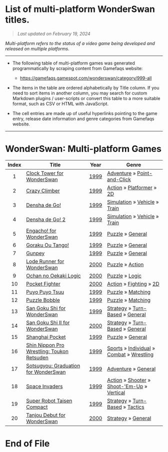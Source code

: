﻿# List of multi-platform WonderSwan titles.

> *Last updated on February 19, 2024*

_Multi-platform refers to the status of a video game being developed and released on multiple platforms._

-----------------------------

 - The following table of multi-platform games was generated programmatically by scraping content from Gamefaqs website: 

    - https://gamefaqs.gamespot.com/wonderswan/category/999-all
      
 - The items in the table are ordered alphabetically by Title column. If you need to sort items in another column, you may search for custom Markdown plugins / user-scripts or convert this table to a more suitable format, such as CSV or HTML with JavaScript.

 - The cell entries are made up of useful hyperlinks pointing to the game entry, release date information and genre categories from Gamefaqs website.

-----------------------------
# WonderSwan∶ Multi-platform Games
|Index|Title|Year|Genre|
|:--:|--|--|--|
|1|<a href="https://gamefaqs.gamespot.com/wonderswan/576564-clock-tower-for-wonderswan" target="_blank" rel="noopener noreferrer">Clock Tower for WonderSwan</a>|<a href="https://gamefaqs.gamespot.com/wonderswan/576564-clock-tower-for-wonderswan/data" target="_blank" rel="noopener noreferrer">1999</a>|<a href="https://gamefaqs.gamespot.com/wonderswan/category/50-adventure" target="_blank" rel="noopener noreferrer">Adventure</a> &raquo; <a href="https://gamefaqs.gamespot.com/wonderswan/category/295-adventure-point-and-click" target="_blank" rel="noopener noreferrer">Point-and-Click</a>|
|2|<a href="https://gamefaqs.gamespot.com/wonderswan/576637-crazy-climber" target="_blank" rel="noopener noreferrer">Crazy Climber</a>|<a href="https://gamefaqs.gamespot.com/wonderswan/576637-crazy-climber/data" target="_blank" rel="noopener noreferrer">1999</a>|<a href="https://gamefaqs.gamespot.com/wonderswan/category/54-action" target="_blank" rel="noopener noreferrer">Action</a> &raquo; <a href="https://gamefaqs.gamespot.com/wonderswan/category/56-action-platformer" target="_blank" rel="noopener noreferrer">Platformer</a> &raquo; <a href="https://gamefaqs.gamespot.com/wonderswan/category/84-action-platformer-2d" target="_blank" rel="noopener noreferrer">2D</a>|
|3|<a href="https://gamefaqs.gamespot.com/wonderswan/576608-densha-de-go" target="_blank" rel="noopener noreferrer">Densha de Go!</a>|<a href="https://gamefaqs.gamespot.com/wonderswan/576608-densha-de-go/data" target="_blank" rel="noopener noreferrer">1999</a>|<a href="https://gamefaqs.gamespot.com/wonderswan/category/46-simulation" target="_blank" rel="noopener noreferrer">Simulation</a> &raquo; <a href="https://gamefaqs.gamespot.com/wonderswan/category/316-simulation-vehicle" target="_blank" rel="noopener noreferrer">Vehicle</a> &raquo; <a href="https://gamefaqs.gamespot.com/wonderswan/category/259-simulation-vehicle-train" target="_blank" rel="noopener noreferrer">Train</a>|
|4|<a href="https://gamefaqs.gamespot.com/wonderswan/576647-densha-de-go-2" target="_blank" rel="noopener noreferrer">Densha de Go! 2</a>|<a href="https://gamefaqs.gamespot.com/wonderswan/576647-densha-de-go-2/data" target="_blank" rel="noopener noreferrer">1999</a>|<a href="https://gamefaqs.gamespot.com/wonderswan/category/46-simulation" target="_blank" rel="noopener noreferrer">Simulation</a> &raquo; <a href="https://gamefaqs.gamespot.com/wonderswan/category/316-simulation-vehicle" target="_blank" rel="noopener noreferrer">Vehicle</a> &raquo; <a href="https://gamefaqs.gamespot.com/wonderswan/category/259-simulation-vehicle-train" target="_blank" rel="noopener noreferrer">Train</a>|
|5|<a href="https://gamefaqs.gamespot.com/wonderswan/576649-engacho-for-wonderswan" target="_blank" rel="noopener noreferrer">Engacho! for WonderSwan</a>|<a href="https://gamefaqs.gamespot.com/wonderswan/576649-engacho-for-wonderswan/data" target="_blank" rel="noopener noreferrer">1999</a>|<a href="https://gamefaqs.gamespot.com/wonderswan/category/173-puzzle" target="_blank" rel="noopener noreferrer">Puzzle</a> &raquo; <a href="https://gamefaqs.gamespot.com/wonderswan/category/281-puzzle-general" target="_blank" rel="noopener noreferrer">General</a>|
|6|<a href="https://gamefaqs.gamespot.com/wonderswan/576619-goraku-ou-tango" target="_blank" rel="noopener noreferrer">Goraku Ou Tango!</a>|<a href="https://gamefaqs.gamespot.com/wonderswan/576619-goraku-ou-tango/data" target="_blank" rel="noopener noreferrer">1999</a>|<a href="https://gamefaqs.gamespot.com/wonderswan/category/173-puzzle" target="_blank" rel="noopener noreferrer">Puzzle</a> &raquo; <a href="https://gamefaqs.gamespot.com/wonderswan/category/281-puzzle-general" target="_blank" rel="noopener noreferrer">General</a>|
|7|<a href="https://gamefaqs.gamespot.com/wonderswan/575496-gunpey" target="_blank" rel="noopener noreferrer">Gunpey</a>|<a href="https://gamefaqs.gamespot.com/wonderswan/575496-gunpey/data" target="_blank" rel="noopener noreferrer">1999</a>|<a href="https://gamefaqs.gamespot.com/wonderswan/category/173-puzzle" target="_blank" rel="noopener noreferrer">Puzzle</a> &raquo; <a href="https://gamefaqs.gamespot.com/wonderswan/category/281-puzzle-general" target="_blank" rel="noopener noreferrer">General</a>|
|8|<a href="https://gamefaqs.gamespot.com/wonderswan/577323-lode-runner-for-wonderswan" target="_blank" rel="noopener noreferrer">Lode Runner for WonderSwan</a>|<a href="https://gamefaqs.gamespot.com/wonderswan/577323-lode-runner-for-wonderswan/data" target="_blank" rel="noopener noreferrer">2000</a>|<a href="https://gamefaqs.gamespot.com/wonderswan/category/173-puzzle" target="_blank" rel="noopener noreferrer">Puzzle</a> &raquo; <a href="https://gamefaqs.gamespot.com/wonderswan/category/282-puzzle-action" target="_blank" rel="noopener noreferrer">Action</a>|
|9|<a href="https://gamefaqs.gamespot.com/wonderswan/576659-ochan-no-oekaki-logic" target="_blank" rel="noopener noreferrer">Ochan no Oekaki Logic</a>|<a href="https://gamefaqs.gamespot.com/wonderswan/576659-ochan-no-oekaki-logic/data" target="_blank" rel="noopener noreferrer">2000</a>|<a href="https://gamefaqs.gamespot.com/wonderswan/category/173-puzzle" target="_blank" rel="noopener noreferrer">Puzzle</a> &raquo; <a href="https://gamefaqs.gamespot.com/wonderswan/category/285-puzzle-logic" target="_blank" rel="noopener noreferrer">Logic</a>|
|10|<a href="https://gamefaqs.gamespot.com/wonderswan/577320-pocket-fighter" target="_blank" rel="noopener noreferrer">Pocket Fighter</a>|<a href="https://gamefaqs.gamespot.com/wonderswan/577320-pocket-fighter/data" target="_blank" rel="noopener noreferrer">2000</a>|<a href="https://gamefaqs.gamespot.com/wonderswan/category/54-action" target="_blank" rel="noopener noreferrer">Action</a> &raquo; <a href="https://gamefaqs.gamespot.com/wonderswan/category/57-action-fighting" target="_blank" rel="noopener noreferrer">Fighting</a> &raquo; <a href="https://gamefaqs.gamespot.com/wonderswan/category/86-action-fighting-2d" target="_blank" rel="noopener noreferrer">2D</a>|
|11|<a href="https://gamefaqs.gamespot.com/wonderswan/576614-puyo-puyo-tsuu" target="_blank" rel="noopener noreferrer">Puyo Puyo Tsuu</a>|<a href="https://gamefaqs.gamespot.com/wonderswan/576614-puyo-puyo-tsuu/data" target="_blank" rel="noopener noreferrer">1999</a>|<a href="https://gamefaqs.gamespot.com/wonderswan/category/173-puzzle" target="_blank" rel="noopener noreferrer">Puzzle</a> &raquo; <a href="https://gamefaqs.gamespot.com/wonderswan/category/283-puzzle-matching" target="_blank" rel="noopener noreferrer">Matching</a>|
|12|<a href="https://gamefaqs.gamespot.com/wonderswan/576635-puzzle-bobble" target="_blank" rel="noopener noreferrer">Puzzle Bobble</a>|<a href="https://gamefaqs.gamespot.com/wonderswan/576635-puzzle-bobble/data" target="_blank" rel="noopener noreferrer">1999</a>|<a href="https://gamefaqs.gamespot.com/wonderswan/category/173-puzzle" target="_blank" rel="noopener noreferrer">Puzzle</a> &raquo; <a href="https://gamefaqs.gamespot.com/wonderswan/category/283-puzzle-matching" target="_blank" rel="noopener noreferrer">Matching</a>|
|13|<a href="https://gamefaqs.gamespot.com/wonderswan/576617-san-goku-shi-for-wonderswan" target="_blank" rel="noopener noreferrer">San Goku Shi for WonderSwan</a>|<a href="https://gamefaqs.gamespot.com/wonderswan/576617-san-goku-shi-for-wonderswan/data" target="_blank" rel="noopener noreferrer">1999</a>|<a href="https://gamefaqs.gamespot.com/wonderswan/category/45-strategy" target="_blank" rel="noopener noreferrer">Strategy</a> &raquo; <a href="https://gamefaqs.gamespot.com/wonderswan/category/59-strategy-turn-based" target="_blank" rel="noopener noreferrer">Turn-Based</a> &raquo; <a href="https://gamefaqs.gamespot.com/wonderswan/category/305-strategy-turn-based-general" target="_blank" rel="noopener noreferrer">General</a>|
|14|<a href="https://gamefaqs.gamespot.com/wonderswan/577321-san-goku-shi-ii-for-wonderswan" target="_blank" rel="noopener noreferrer">San Goku Shi II for WonderSwan</a>|<a href="https://gamefaqs.gamespot.com/wonderswan/577321-san-goku-shi-ii-for-wonderswan/data" target="_blank" rel="noopener noreferrer">2000</a>|<a href="https://gamefaqs.gamespot.com/wonderswan/category/45-strategy" target="_blank" rel="noopener noreferrer">Strategy</a> &raquo; <a href="https://gamefaqs.gamespot.com/wonderswan/category/59-strategy-turn-based" target="_blank" rel="noopener noreferrer">Turn-Based</a> &raquo; <a href="https://gamefaqs.gamespot.com/wonderswan/category/305-strategy-turn-based-general" target="_blank" rel="noopener noreferrer">General</a>|
|15|<a href="https://gamefaqs.gamespot.com/wonderswan/576618-shanghai-pocket" target="_blank" rel="noopener noreferrer">Shanghai Pocket</a>|<a href="https://gamefaqs.gamespot.com/wonderswan/576618-shanghai-pocket/data" target="_blank" rel="noopener noreferrer">1999</a>|<a href="https://gamefaqs.gamespot.com/wonderswan/category/173-puzzle" target="_blank" rel="noopener noreferrer">Puzzle</a> &raquo; <a href="https://gamefaqs.gamespot.com/wonderswan/category/281-puzzle-general" target="_blank" rel="noopener noreferrer">General</a>|
|16|<a href="https://gamefaqs.gamespot.com/wonderswan/576609-shin-nippon-pro-wrestling-toukon-retsuden" target="_blank" rel="noopener noreferrer">Shin Nippon Pro Wrestling: Toukon Retsuden</a>|<a href="https://gamefaqs.gamespot.com/wonderswan/576609-shin-nippon-pro-wrestling-toukon-retsuden/data" target="_blank" rel="noopener noreferrer">1999</a>|<a href="https://gamefaqs.gamespot.com/wonderswan/category/43-sports" target="_blank" rel="noopener noreferrer">Sports</a> &raquo; <a href="https://gamefaqs.gamespot.com/wonderswan/category/92-sports-individual" target="_blank" rel="noopener noreferrer">Individual</a> &raquo; <a href="https://gamefaqs.gamespot.com/wonderswan/category/312-sports-individual-combat" target="_blank" rel="noopener noreferrer">Combat</a> &raquo; <a href="https://gamefaqs.gamespot.com/wonderswan/category/93-sports-individual-combat-wrestling" target="_blank" rel="noopener noreferrer">Wrestling</a>|
|17|<a href="https://gamefaqs.gamespot.com/wonderswan/576572-sotsugyou-graduation-for-wonderswan" target="_blank" rel="noopener noreferrer">Sotsugyou: Graduation for WonderSwan</a>|<a href="https://gamefaqs.gamespot.com/wonderswan/576572-sotsugyou-graduation-for-wonderswan/data" target="_blank" rel="noopener noreferrer">1999</a>|<a href="https://gamefaqs.gamespot.com/wonderswan/category/50-adventure" target="_blank" rel="noopener noreferrer">Adventure</a> &raquo; <a href="https://gamefaqs.gamespot.com/wonderswan/category/251-adventure-general" target="_blank" rel="noopener noreferrer">General</a>|
|18|<a href="https://gamefaqs.gamespot.com/wonderswan/576624-space-invaders" target="_blank" rel="noopener noreferrer">Space Invaders</a>|<a href="https://gamefaqs.gamespot.com/wonderswan/576624-space-invaders/data" target="_blank" rel="noopener noreferrer">1999</a>|<a href="https://gamefaqs.gamespot.com/wonderswan/category/54-action" target="_blank" rel="noopener noreferrer">Action</a> &raquo; <a href="https://gamefaqs.gamespot.com/wonderswan/category/55-action-shooter" target="_blank" rel="noopener noreferrer">Shooter</a> &raquo; <a href="https://gamefaqs.gamespot.com/wonderswan/category/313-action-shooter-shoot-em-up" target="_blank" rel="noopener noreferrer">Shoot-&#039;Em-Up</a> &raquo; <a href="https://gamefaqs.gamespot.com/wonderswan/category/83-action-shooter-shoot-em-up-vertical" target="_blank" rel="noopener noreferrer">Vertical</a>|
|19|<a href="https://gamefaqs.gamespot.com/wonderswan/562901-super-robot-taisen-compact" target="_blank" rel="noopener noreferrer">Super Robot Taisen Compact</a>|<a href="https://gamefaqs.gamespot.com/wonderswan/562901-super-robot-taisen-compact/data" target="_blank" rel="noopener noreferrer">1999</a>|<a href="https://gamefaqs.gamespot.com/wonderswan/category/45-strategy" target="_blank" rel="noopener noreferrer">Strategy</a> &raquo; <a href="https://gamefaqs.gamespot.com/wonderswan/category/59-strategy-turn-based" target="_blank" rel="noopener noreferrer">Turn-Based</a> &raquo; <a href="https://gamefaqs.gamespot.com/wonderswan/category/308-strategy-turn-based-tactics" target="_blank" rel="noopener noreferrer">Tactics</a>|
|20|<a href="https://gamefaqs.gamespot.com/wonderswan/577018-tanjou-debut-for-wonderswan" target="_blank" rel="noopener noreferrer">Tanjou Debut for WonderSwan</a>|<a href="https://gamefaqs.gamespot.com/wonderswan/577018-tanjou-debut-for-wonderswan/data" target="_blank" rel="noopener noreferrer">2000</a>|<a href="https://gamefaqs.gamespot.com/wonderswan/category/45-strategy" target="_blank" rel="noopener noreferrer">Strategy</a> &raquo; <a href="https://gamefaqs.gamespot.com/wonderswan/category/253-strategy-general" target="_blank" rel="noopener noreferrer">General</a>|

# End of File